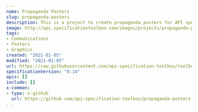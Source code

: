 ```yaml
---
name: Propaganda Posters
slug: propaganda-posters
description: This is a project to create propaganda posters for API specifications. It would be nice to have motivational and inspirational posters that help folks get behind API specifications for meaningful purposes. Like other projects we are using Github to manage efforts around this work, and if you want to get involved feel free to submit a Github issue or send email to info@apievangelist.com.
image: http://api.specificationtoolbox.com/images/projects/propaganda-poster.jpeg
tags:
- Communications
- Posters
- Graphics
created: "2021-01-05"
modified: "2021-01-05"
url: https://raw.githubusercontent.com/api-specification-toolbox/toolbox/main/_projects/propaganda-posters.md
specificationVersion: "0.14"
apis: []
include: []
x-common:
- type: x-github
  url: https://github.com/api-specification-toolbox/propaganda-posters
...
```

